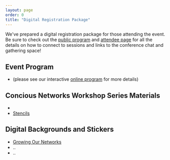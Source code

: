 ```yaml
---
layout: page
order: 0
title: "Digital Registration Package"
---
```


We've prepared a digital registration package for those attending the event. Be sure to check out the [public program]() and [attendee page]() for all the details on how to connect to sessions and links to the conference chat and gathering space!

## Event Program 

- []() (please see our interactive [online program](/program/) for more details)

## Concious Networks Workshop Series Materials 

- []()
- [Stencils]()

## Digital Backgrounds and Stickers 

- [Growing Our Networks]()
- ..
- .. 
